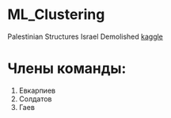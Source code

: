 # ML_Clustering
Palestinian Structures Israel Demolished
[kaggle](https://www.kaggle.com/datasets/asaniczka/data-on-palestinian-structures-israel-demolished/data)

# Члены команды:
1. Евкарпиев
2. Солдатов
3. Гаев
